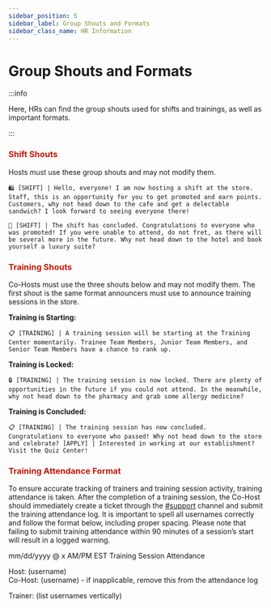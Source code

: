 ```yaml
---
sidebar_position: 5
sidebar_label: Group Shouts and Formats
sidebar_class_name: HR Information
---
```


# Group Shouts and Formats

:::info

Here, HRs can find the group shouts used for shifts and trainings, as well as important formats.

:::

### <font color="#C21807">Shift Shouts</font>
Hosts must use these group shouts and may not modify them.

`🛍️ [SHIFT] | Hello, everyone! I am now hosting a shift at the store. Staff, this is an opportunity for you to get promoted and earn points. Customers, why not head down to the cafe and get a delectable sandwich? I look forward to seeing everyone there!`

`🛒 [SHIFT] | The shift has concluded. Congratulations to everyone who was promoted! If you were unable to attend, do not fret, as there will be several more in the future. Why not head down to the hotel and book yourself a luxury suite?`

### <font color="#C21807">Training Shouts</font>
Co-Hosts must use the three shouts below and may not modify them. The first shout is the same format announcers must use to announce training sessions in the store.

**Training is Starting:**

`📋 [TRAINING] | A training session will be starting at the Training Center momentarily. Trainee Team Members, Junior Team Members, and Senior Team Members have a chance to rank up.`

**Training is Locked:**

`🔒 [TRAINING] | The training session is now locked. There are plenty of opportunities in the future if you could not attend. In the meanwhile, why not head down to the pharmacy and grab some allergy medicine?`

**Training is Concluded:**

`📋 [TRAINING] | The training session has now concluded. Congratulations to everyone who passed! Why not head down to the store and celebrate? [APPLY] | Interested in working at our establishment? Visit the Quiz Center!`

### <font color="#C21807">Training Attendance Format</font>
To ensure accurate tracking of trainers and training session activity, training attendance is taken. After the completion of a training session, the Co-Host should immediately create a ticket through the [#support](https://discord.com/channels/323081832071561216/1111320732903952478) channel and submit the training attendance log. It is important to spell all usernames correctly and follow the format below, including proper spacing. Please note that failing to submit training attendance within 90 minutes of a session’s start will result in a logged warning.

mm/dd/yyyy @ x AM/PM EST Training Session Attendance
            
Host: (username)                                                                                                                                                 
Co-Host: (username) - if inapplicable, remove this from the attendance log
  
Trainer:
(list usernames vertically)
